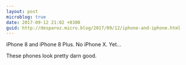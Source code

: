 ```yaml
---
layout: post
microblog: true
date: 2017-09-12 21:02 +0300
guid: http://desparoz.micro.blog/2017/09/12/iphone-and-iphone.html
---
```

iPhone 8 and iPhone 8 Plus. No iPhone X. Yet…

These phones look pretty darn good.
